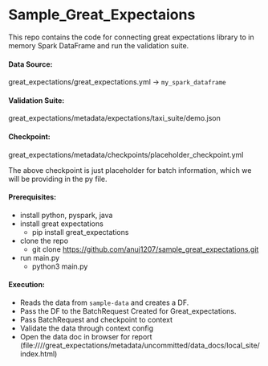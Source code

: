 # Sample_Great_Expectaions

This repo contains the code for connecting great expectations library to in memory Spark DataFrame and run the validation suite.

#### Data Source:
great_expectations/great_expectations.yml -> `my_spark_dataframe`

#### Validation Suite:
great_expectations/metadata/expectations/taxi_suite/demo.json
#### Checkpoint:
great_expectations/metadata/checkpoints/placeholder_checkpoint.yml

The above checkpoint is just placeholder for batch information, which we will be providing in the py file.

#### Prerequisites:
- install python, pyspark, java
- install great expectations
  - pip install great_expectations
- clone the repo
  - git clone https://github.com/anuj1207/sample_great_expectations.git
- run main.py
  - python3 main.py

#### Execution:
- Reads the data from `sample-data` and creates a DF.
- Pass the DF to the BatchRequest Created for Great_expectations.
- Pass BatchRequest and checkpoint to context
- Validate the data through context config
- Open the data doc in browser for report (file:///<path-to-this repo>/great_expectations/metadata/uncommitted/data_docs/local_site/index.html)
